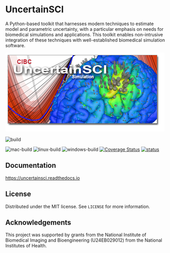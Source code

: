 # UncertainSCI


A Python-based toolkit that harnesses modern techniques to estimate model and parametric uncertainty, with a particular emphasis on needs for biomedical simulations and applications. This toolkit enables non-intrusive integration of these techniques with well-established biomedical simulation software.

![UncertainSCI](docs/_static/UncertainSCI.png "UncertainSCI")


![build](https://github.com/SCIInstitute/UncertainSCI/workflows/pythonapp/badge.svg)

![mac-build](https://github.com/SCIInstitute/UncertainSCI/workflows/mac-build/badge.svg)
![linux-build](https://github.com/SCIInstitute/UncertainSCI/workflows/linux-build/badge.svg)
![windows-build](https://github.com/SCIInstitute/UncertainSCI/workflows/windows-build/badge.svg)
[![Coverage Status](https://coveralls.io/repos/github/SCIInstitute/UncertainSCI/badge.svg?branch=master)](https://coveralls.io/github/SCIInstitute/UncertainSCI?branch=master)
[![status](https://joss.theoj.org/papers/660d2fe53fbf67dd2714e9546251bd33/status.svg)](https://joss.theoj.org/papers/660d2fe53fbf67dd2714e9546251bd33)


## Documentation

<https://uncertainsci.readthedocs.io>


## License

Distributed under the MIT license. See ``LICENSE`` for more information.

## Acknowledgements


This project was supported by grants from the National Institute of Biomedical Imaging and Bioengineering (U24EB029012) from the National Institutes of Health.
